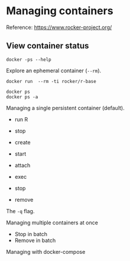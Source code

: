# Managing containers

Reference: https://www.rocker-project.org/

## View container status

```
docker -ps --help
```

Explore an ephemeral container (`--rm`).

```
docker run  --rm -ti rocker/r-base

docker ps
docker ps -a
```

Managing a single persistent container (default).

* run R
* stop

* create
* start
* attach
* exec
* stop
* remove

The `-q` flag.

Managing multiple containers at once

* Stop in batch
* Remove in batch

Managing with docker-compose
